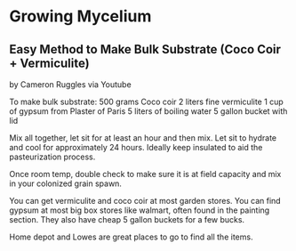 # Growing Mycelium

## Easy Method to Make Bulk Substrate (Coco Coir + Vermiculite)

by Cameron Ruggles via Youtube

To make bulk substrate:
500 grams Coco coir
2 liters fine vermiculite 
1 cup of gypsum from Plaster of Paris 
5 liters of boiling water 
5 gallon bucket with lid 

Mix all together, let sit for at least an hour and then mix. Let sit to hydrate and cool for approximately 24 hours. Ideally keep insulated to aid the pasteurization process.

Once room temp, double check to make sure it is at field capacity and mix in your colonized grain spawn. 

You can get vermiculite and coco coir at most garden stores. You can find gypsum at most big box stores like walmart, often found in the painting section. They also have cheap 5 gallon buckets for a few bucks. 

Home depot and Lowes are great places to go to find all the items.